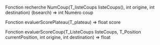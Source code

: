 Fonction recherche NumCoup(T_listeCoups listeCoups(), int origine, int destination) (bsearch) => int Numéro coup

Fonction evaluerScorePlateau(T_plateau) => float score

Fonction evaluerScoreCoup(T_ListeCoups listeCoups, T_Position currentPosition, int origine, int destination) => float